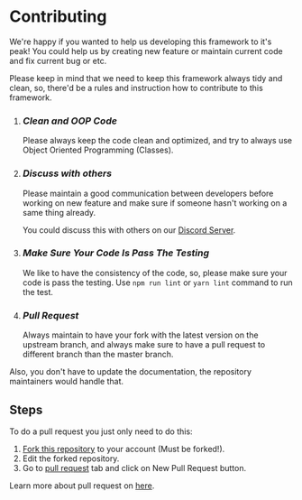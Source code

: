 # Contributing
We're happy if you wanted to help us developing this framework to it's peak! You could help us by creating new feature or maintain current code and fix current bug or etc.

Please keep in mind that we need to keep this framework always tidy and clean, so, there'd be a rules and instruction how to contribute to this framework.

1. ### *Clean and OOP Code*
    Please always keep the code clean and optimized, and try to always use Object Oriented Programming (Classes).

2. ### *Discuss with others*
    Please maintain a good communication between developers before working on new feature and make sure if someone hasn't working on a same thing already.

    You could discuss this with others on our [Discord Server](https://discord.gg/kGPHBvXzGM).

3. ### *Make Sure Your Code Is Pass The Testing*
    We like to have the consistency of the code, so, please make sure your code is pass the testing. Use `npm run lint` or `yarn lint` command to run the test.

4. ### *Pull Request*
    Always maintain to have your fork with the latest version on the upstream branch, and always make sure to have a pull request to different branch than the master branch.

Also, you don't have to update the documentation, the repository maintainers would handle that.

## Steps
To do a pull request you just only need to do this:

1. [Fork this repository](https://github.com/natuna-framework/fivem/fork) to your account (Must be forked!).
2. Edit the forked repository.
3. Go to [pull request](https://github.com/natuna-framework/fivem/pulls) tab and click on New Pull Request button.

Learn more about pull request on [here](https://docs.github.com/en/github/collaborating-with-pull-requests/proposing-changes-to-your-work-with-pull-requests/creating-a-pull-request).